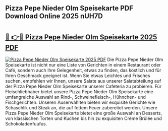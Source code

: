 ## Pizza Pepe Nieder Olm Speisekarte PDF Download Online 2025 nUH7D

# <h2><a href="http://gc5gsxs.nevu.top/?p=Pizza+Pepe+Nieder+Olm+Speisekarte">🔗 👉🔴 Pizza Pepe Nieder Olm Speisekarte 2025 PDF</a></h2>

[![Pizza Pepe Nieder Olm Speisekarte 2025 PDF](https://i.imgur.com/dBaPXMq.png)](http://gc5gsxs.nevu.top/?p=Pizza+Pepe+Nieder+Olm+Speisekarte)
Die Pizza Pepe Nieder Olm Speisekarte ist nicht nur eine Liste von Gerichten in einem Restaurant oder Café, sondern auch Ihre Gelegenheit, etwas zu finden, das köstlich und für Ihren Geschmack geeignet ist. Wenn Sie etwas Leichtes und Frisches suchen, empfehlen wir Ihnen, unsere Salate aus unserer Salatabteilung auf der Pizza Pepe Nieder Olm Speisekarte unserer Cafeteria zu probieren. Für Fleischliebhaber bietet unsere Pizza Pepe Nieder Olm Speisekarte eine umfangreiche Auswahl an Rind-, Schweinefleisch-, Hühnchen- und Fischgerichten. Unseren Auserwählten bieten wir exquisite Gerichte wie Schaschlik und Steak an, die auf fettem Feuer zubereitet werden. Unsere Pizza Pepe Nieder Olm Speisekarte bietet eine große Auswahl an Desserts, von klassischen Torten und Kuchen bis hin zu exquisiten Crème Brûlée und Schokoladenfuufus.
